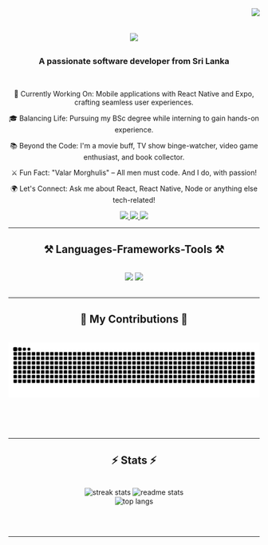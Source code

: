 <img align="right" src="https://visitor-badge.laobi.icu/badge?page_id=chamith-kavishan.chamith-kavishan" />

<h1 align="center">
    <img src="https://readme-typing-svg.herokuapp.com/?font=Righteous&size=35&center=true&vCenter=true&width=500&height=70&duration=4000&lines=Hi+There!+👋;+I'm+Chamith+Kavishan!;" />
</h1>

<h3 align="center">A passionate software developer from Sri Lanka</h3>

<br/>

<div align="center">
 
 📱 Currently Working On: Mobile applications with React Native and Expo, crafting seamless user experiences.

🎓 Balancing Life: Pursuing my BSc degree while interning to gain hands-on experience.

📚 Beyond the Code: I'm a movie buff, TV show binge-watcher, video game enthusiast, and book collector.

⚔️ Fun Fact: "Valar Morghulis" – All men must code. And I do, with passion!

🌍 Let's Connect: Ask me about React, React Native, Node or anything else tech-related!

 </div>
 
<div align="center"> 
  <a href="mailto:chamithkavishan01@gmail.com">
    <img src="https://img.shields.io/badge/Gmail-333333?style=for-the-badge&logo=gmail&logoColor=red" />
  </a>
  <a href="https://www.linkedin.com/in/chamith-kavishan-05877a259/" target="_blank">
    <img src="https://img.shields.io/badge/LinkedIn-0077B5?style=for-the-badge&logo=linkedin&logoColor=white" target="_blank" />
  </a>
  <a href="https://drive.google.com/file/d/1uPWhcinnOy__026sFyWNO-18uyx-_k9Y/view?usp=drive_link" target="_blank">
     <img src="https://img.shields.io/badge/Portfolio-FF5722?style=for-the-badge&logo=todoist&logoColor=white" target="_blank" /> <!-- sqlite, safari, google-chrome are other good icon options -->
  </a>
</div>

 <hr/>
 
<h2 align="center">⚒️ Languages-Frameworks-Tools ⚒️</h2>
<br/>
<div align="center">
    <img src="https://skillicons.dev/icons?i=react,bootstrap,mui,html,css,vscode,github,tailwind,git" />
    <img src="https://skillicons.dev/icons?i=nodejs,python,javascript,express,mongodb,java,mysql,linux,postman" /><br>
</div>

<br/>
<hr/>

<div align="center">
  <h2>🐍 My Contributions 🐍</h2>
  <br>
  <img alt="snake eating my contributions" src="https://raw.githubusercontent.com/chamith-kavishan/chamith-kavishan/output/github-contribution-grid-snake.svg" />
  
  <br/><br/><br/>
</div>

<hr/>

<h2 align="center">⚡ Stats ⚡</h2>
<br>
<div align=center>
  <img width=390 src="https://streak-stats.demolab.com/?user=chamith-kavishan&count_private=true&theme=react&border_radius=10" alt="streak stats"/>
  <img width=390 src="https://github-readme-stats.vercel.app/api?username=chamith-kavishan&count_private=true&show_icons=true&theme=react&rank_icon=github&border_radius=10" alt="readme stats" />
  <br/>
  <img width=325 align="center" src="https://github-readme-stats.vercel.app/api/top-langs/?username=chamith-kavishan&hide=HTML&langs_count=8&layout=compact&theme=react&count_private=true&border_radius=10&size_weight=0.5&count_weight=0.5&exclude_repo=github-readme-stats" alt="top langs" />
</div>

<br/><br/>

<hr/>

<br/>
